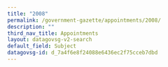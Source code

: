 ```yaml
---
title: "2008"
permalink: /government-gazette/appointments/2008/
description: ""
third_nav_title: Appointments
layout: datagovsg-v2-search
default_field: Subject
datagovsg-id: d_7a4f6e8f24088e6436ec2f75cceb7dbd
---
```

